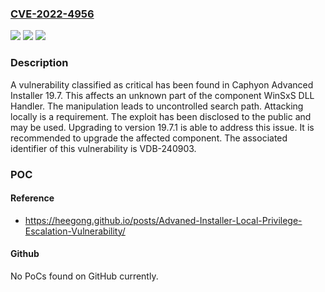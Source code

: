 ### [CVE-2022-4956](https://cve.mitre.org/cgi-bin/cvename.cgi?name=CVE-2022-4956)
![](https://img.shields.io/static/v1?label=Product&message=Advanced%20Installer&color=blue)
![](https://img.shields.io/static/v1?label=Version&message=%3D%2019.7%20&color=brighgreen)
![](https://img.shields.io/static/v1?label=Vulnerability&message=CWE-427%20Uncontrolled%20Search%20Path&color=brighgreen)

### Description

A vulnerability classified as critical has been found in Caphyon Advanced Installer 19.7. This affects an unknown part of the component WinSxS DLL Handler. The manipulation leads to uncontrolled search path. Attacking locally is a requirement. The exploit has been disclosed to the public and may be used. Upgrading to version 19.7.1 is able to address this issue. It is recommended to upgrade the affected component. The associated identifier of this vulnerability is VDB-240903.

### POC

#### Reference
- https://heegong.github.io/posts/Advaned-Installer-Local-Privilege-Escalation-Vulnerability/

#### Github
No PoCs found on GitHub currently.

